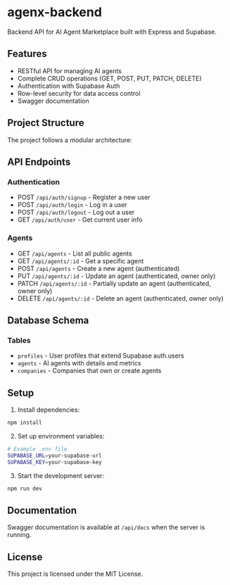 # agenx-backend

Backend API for AI Agent Marketplace built with Express and Supabase.

## Features

- RESTful API for managing AI agents
- Complete CRUD operations (GET, POST, PUT, PATCH, DELETE)
- Authentication with Supabase Auth
- Row-level security for data access control
- Swagger documentation

## Project Structure

The project follows a modular architecture:

## API Endpoints

### Authentication
- POST `/api/auth/signup` - Register a new user
- POST `/api/auth/login` - Log in a user
- POST `/api/auth/logout` - Log out a user
- GET `/api/auth/user` - Get current user info

### Agents
- GET `/api/agents` - List all public agents
- GET `/api/agents/:id` - Get a specific agent
- POST `/api/agents` - Create a new agent (authenticated)
- PUT `/api/agents/:id` - Update an agent (authenticated, owner only)
- PATCH `/api/agents/:id` - Partially update an agent (authenticated, owner only)
- DELETE `/api/agents/:id` - Delete an agent (authenticated, owner only)

## Database Schema

### Tables
- `profiles` - User profiles that extend Supabase auth.users
- `agents` - AI agents with details and metrics
- `companies` - Companies that own or create agents

## Setup

1. Install dependencies:
```bash
npm install
```

2. Set up environment variables:
```bash
# Example .env file
SUPABASE_URL=your-supabase-url
SUPABASE_KEY=your-supabase-key
```

3. Start the development server:
```bash
npm run dev
```

## Documentation

Swagger documentation is available at `/api/docs` when the server is running.

## License

This project is licensed under the MIT License.